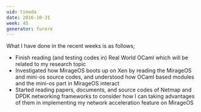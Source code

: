 ```yaml
---
uid: timada
date: 2016-10-31
week: 45
generator: furore
---
```


What I have done in the recent weeks is as follows;
 - Finish reading (and testing codes in) Real World OCaml which will be related to my research topic
 - Investigated how MirageOS boots up on Xen by reading the MirageOS and mini-os source codes, and understood how OCaml based modules and the mini-os part in MirageOS interact
 - Started reading papers, documents, and source codes of Netmap and DPDK networking frameworks to consider how I can taking advantages of them in implementing my network acceleration feature on MirageOS

